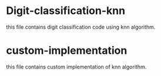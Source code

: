# Digit-classification-knn

this file contains digit classification code using knn algorithm.

# custom-implementation

this file contains custom implementation of knn algorithm.
